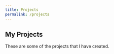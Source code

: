 ```yaml
---
title: Projects
permalink: /projects
---
```

## My Projects
These are some of the projects that I have created.
